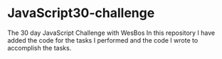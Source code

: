 # JavaScript30-challenge
The 30 day JavaScript Challenge with WesBos
In this repository I have added the code for the tasks I performed and the code I wrote to accomplish the tasks.

